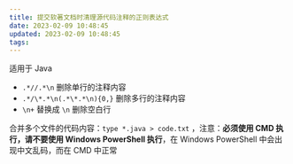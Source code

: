 ```yaml
---
title: 提交软著文档时清理源代码注释的正则表达式
date: 2023-02-09 10:48:45
updated: 2023-02-09 10:48:45
tags:
---
```


适用于 Java 

- `.*//.*\n` 删除单行的注释内容
- `.*/\*.*\n(.*\*.*\n){0,}` 删除多行的注释内容
- `\n+` 替换成 `\n` 删除空白行

合并多个文件的代码内容：`type *.java > code.txt` ，注意：**必须使用 CMD 执行，请不要使用 Windows PowerShell 执行**，在 Windows PowerShell 中会出现中文乱码，而在 CMD 中正常
